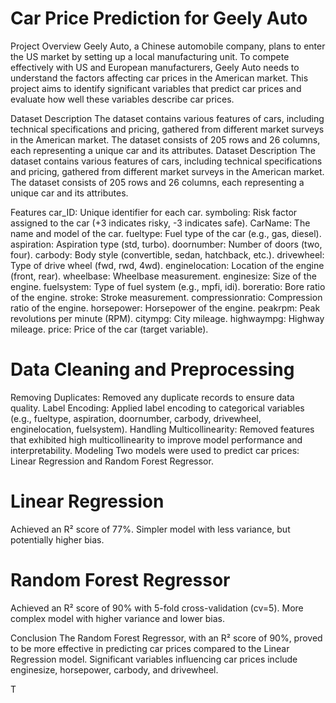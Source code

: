 # Car Price Prediction for Geely Auto
Project Overview
Geely Auto, a Chinese automobile company, plans to enter the US market by setting up a local manufacturing unit. To compete effectively with US and European manufacturers, Geely Auto needs to understand the factors affecting car prices in the American market. This project aims to identify significant variables that predict car prices and evaluate how well these variables describe car prices.

Dataset Description
The dataset contains various features of cars, including technical specifications and pricing, gathered from different market surveys in the American market. The dataset consists of 205 rows and 26 columns, each representing a unique car and its attributes.
Dataset Description
The dataset contains various features of cars, including technical specifications and pricing, gathered from different market surveys in the American market. The dataset consists of 205 rows and 26 columns, each representing a unique car and its attributes.

Features
car_ID: Unique identifier for each car.
symboling: Risk factor assigned to the car (+3 indicates risky, -3 indicates safe).
CarName: The name and model of the car.
fueltype: Fuel type of the car (e.g., gas, diesel).
aspiration: Aspiration type (std, turbo).
doornumber: Number of doors (two, four).
carbody: Body style (convertible, sedan, hatchback, etc.).
drivewheel: Type of drive wheel (fwd, rwd, 4wd).
enginelocation: Location of the engine (front, rear).
wheelbase: Wheelbase measurement.
enginesize: Size of the engine.
fuelsystem: Type of fuel system (e.g., mpfi, idi).
boreratio: Bore ratio of the engine.
stroke: Stroke measurement.
compressionratio: Compression ratio of the engine.
horsepower: Horsepower of the engine.
peakrpm: Peak revolutions per minute (RPM).
citympg: City mileage.
highwaympg: Highway mileage.
price: Price of the car (target variable).
# Data Cleaning and Preprocessing
Removing Duplicates: Removed any duplicate records to ensure data quality.
Label Encoding: Applied label encoding to categorical variables (e.g., fueltype, aspiration, doornumber, carbody, drivewheel, enginelocation, fuelsystem).
Handling Multicollinearity: Removed features that exhibited high multicollinearity to improve model performance and interpretability.
Modeling
Two models were used to predict car prices: Linear Regression and Random Forest Regressor.

# Linear Regression

Achieved an R² score of 77%.
Simpler model with less variance, but potentially higher bias.
# Random Forest Regressor

Achieved an R² score of 90% with 5-fold cross-validation (cv=5).
More complex model with higher variance and lower bias.


Conclusion
The Random Forest Regressor, with an R² score of 90%, proved to be more effective in predicting car prices compared to the Linear Regression model.
Significant variables influencing car prices include enginesize, horsepower, carbody, and drivewheel.

T




